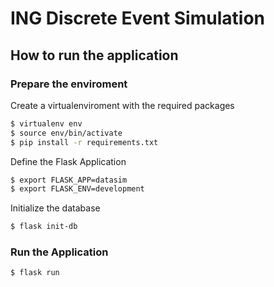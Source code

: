 # ING Discrete Event Simulation

## How to run the application

### Prepare the enviroment

Create a virtualenviroment with the required packages
```sh
$ virtualenv env
$ source env/bin/activate
$ pip install -r requirements.txt
```

Define the Flask Application

```sh
$ export FLASK_APP=datasim
$ export FLASK_ENV=development
```

Initialize the database
```sh
$ flask init-db
```


### Run the Application

```sh
$ flask run
```


